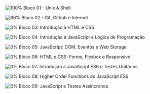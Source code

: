 ![100%](https://progress-bar.dev/100) Bloco 01 - Unix & Shell
    
![66%](https://progress-bar.dev/66) Bloco 02 - Git, Github e Internet
  
![0%](https://progress-bar.dev/0) Bloco 03: Introdução à HTML e CSS
  
![0%](https://progress-bar.dev/0) Bloco 04: Introdução à JavaScript e Lógica de Programação
  
![0%](https://progress-bar.dev/0) Bloco 05: JavaScript: DOM, Eventos e Web Storage

![0%](https://progress-bar.dev/0) Bloco 06: HTML e CSS: Forms, Flexbox e Responsivo

![0%](https://progress-bar.dev/0) Bloco 07: Introdução à JavaScript ES6 e Testes Unitários

![0%](https://progress-bar.dev/0) Bloco 08: Higher Order Functions do JavaScript ES6

![0%](https://progress-bar.dev/0) Bloco 09: JavaScript e Testes Assíncronos
